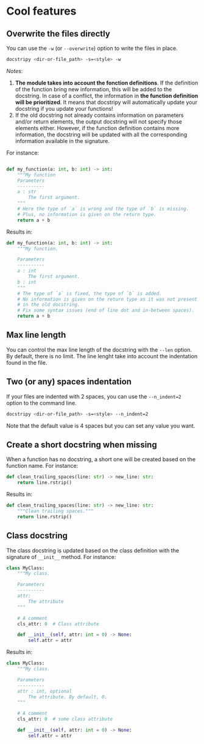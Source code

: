 
# Cool features

## Overwrite the files directly

You can use the `-w` (or `--overwrite`) option to write the files in place.

```bash
docstripy <dir-or-file_path> -s=<style> -w
```

*Notes*:

1) **The module takes into account the fonction definitions**.
If the definition of the function bring new information, this will be added to the docstring.
In case of a conflict, the information in **the function definition will be prioritized**.
It means that docstripy will automatically update your docstring if you update your functions!
2) If the old docstring not already contains information on parameters and/or
return elements, the output docstring will not specify those elements either.
However, if the function definition contains more information, the docstring will
be updated with all the corresponding information available in the signature.

For instance:

```python

def my_function(a: int, b: int) -> int:
    """My function
    Parameters
    ----------
    a : str
        The first argument.
    """
    # Here the type of `a` is wrong and the type of `b` is missing.
    # Plus, no information is given on the return type.
    return a + b
```

Results in:

```python
def my_function(a: int, b: int) -> int:
    """My function.

    Parameters
    ----------
    a : int
        The first argument.
    b : int
    """
    # The type of `a` is fixed, the type of `b` is added.
    # No information is given on the return type as it was not present
    # in the old docstring.
    # Fix some syntax issues (end of line dot and in-between spaces).
    return a + b
```

## Max line length

You can control the max line length of the docstring with the `--len` option.
By default, there is no limit. The line lenght take into account the indentation
found in the file.

## Two (or any) spaces indentation

If your files are indented with 2 spaces, you can use the `--n_indent=2` option to
the command line.

```bash
docstripy <dir-or-file_path> -s=<style> --n_indent=2
```

Note that the default value is 4 spaces but you can set any value you want.

## Create a short docstring when missing

When a function has no docstring, a short one will be created based on
the function name. For instance:

```python
def clean_trailing_spaces(line: str) -> new_line: str:
    return line.rstrip()
```

Results in:

```python
def clean_trailing_spaces(line: str) -> new_line: str:
    """Clean trailing spaces."""
    return line.rstrip()
```

## Class docstring

The class docstring is updated based on the class definition with the signature
of `__init__` method. For instance:

```python
class MyClass:
    """My class.

    Parameters
    ----------
    attr:
        The attribute
    """

    # A comment
    cls_attr: 0  # Class attribute

    def __init__(self, attr: int = 0) -> None:
        self.attr = attr
```

Results in:

```python
class MyClass:
    """My class.

    Parameters
    ----------
    attr : int, optional
        The attribute. By default, 0.
    """

    # A comment
    cls_attr: 0  # some class attribute

    def __init__(self, attr: int = 0) -> None:
        self.attr = attr
```

